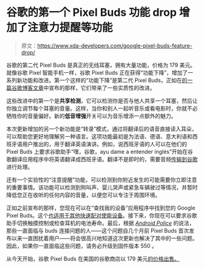 # 谷歌的第一个 Pixel Buds 功能 drop 增加了注意力提醒等功能

> 原文：<https://www.xda-developers.com/google-pixel-buds-feature-drop/>

谷歌的第二代 Pixel Buds 是真正的无线耳塞，拥有大量功能，价格为 179 美元。就像谷歌 Pixel 智能手机一样，谷歌 Pixel Buds 正在获得“功能下降”，增加了一系列新功能和改进。第一个这样的“功能下降”是第二代 Pixel Buds，正如在[的一篇谷歌博客文章](https://blog.google/products/pixel-buds/bass-boost-sharing-detection-new-pixelbuds-features/)中宣布的那样，它们带来了一些实质性的改进。

这些改进中的第一个是**共享检测**，它可以检测你是否与他人共享一个耳塞，然后让你独立调节每个耳塞的音量。这样，当你和别人一起听音乐或看电影时，你就不必牺牲你的音量偏好。新的**低音增强**开关可以为音乐增添一点额外的魅力。

本次更新增加的另一个新功能是“转录”模式，通过将翻译后的语音直接读入耳朵，可以帮助您更好地理解另一种语言。这项功能最初是为法语、德语、意大利语和西班牙语用户推出的，用于翻译英语演讲。例如，说西班牙语的人可以在他们的 Pixel Buds 上要求谷歌助手“嘿，谷歌，ayu dame a entender inglés”开始在谷歌翻译应用程序中将英语翻译成西班牙语。翻译不是即时的，需要音频[传输到谷歌](https://support.google.com/googlepixelbuds/answer/10010784?hl=en)进行处理。

还有一个实验性的“注意提醒”功能，可以检测到你附近发生的可能需要你立即注意的重要事情。该功能可以检测到狗叫声、婴儿哭声或紧急车辆驶过等情况，并暂时降低您正在收听的任何内容的音量，以便您可以专注于周围环境。

正如之前宣布的那样，您现在可以在“查找我的设备”应用程序中找到您的 Google Pixel Buds。这个[也适用于其他快速配对使能设备](https://www.xda-developers.com/google-pixel-buds-oneplus-buds-other-fast-pair-devices-now-appear-find-my-device/)。接下来，你现在可以要求谷歌助手切换触摸控制或检查耳机的电池寿命。最后，根据 *[Android Police](https://www.androidpolice.com/2020/08/20/pixel-buds-feature-drop-includes-audio-cutout-fixes-and-some-new-functionality/)* 的说法，那些一直面临与 buds 连接问题的人——这个问题自几个月前 Pixel Buds 首次发布以来一直困扰着用户——将会很高兴地知道这次更新也解决了其中的一些问题。因此，如果你一直面临这些问题，请务必升级到固件版本 550 。

从今天开始，谷歌 Pixel Buds 在美国的谷歌商店以 179 美元[的价格出售。](https://store.google.com/product/pixel_buds)